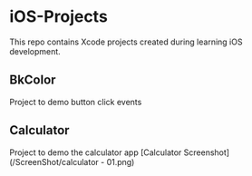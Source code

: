 # iOS-Projects
This repo contains Xcode projects created during learning iOS development.

## BkColor
Project to demo button click events

## Calculator
Project to demo the calculator app
[Calculator Screenshot](/ScreenShot/calculator - 01.png)